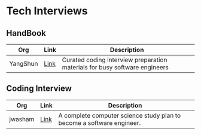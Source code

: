 # Tech Interviews

## HandBook

| Org | Link | Description |
|-----|------|-------------|
| YangShun | [Link](https://github.com/yangshun/tech-interview-handbook) | Curated coding interview preparation materials for busy software engineers |

## Coding Interview

| Org | Link | Description |
|-----|------|-------------|
| jwasham | [Link](https://github.com/jwasham/coding-interview-university) | A complete computer science study plan to become a software engineer.  |
